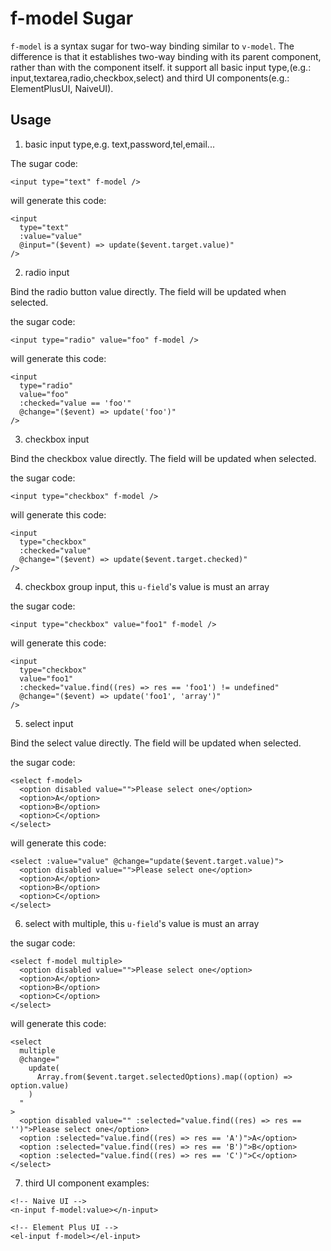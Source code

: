 # f-model Sugar

`f-model` is a syntax sugar for two-way binding similar to `v-model`. The difference is that it establishes two-way binding with its parent component, rather than with the component itself. it support all basic input type,(e.g.: input,textarea,radio,checkbox,select) and third UI components(e.g.: ElementPlusUI, NaiveUI).

## Usage

1. basic input type,e.g. text,password,tel,email...

The sugar code:

```vue
<input type="text" f-model />
```

will generate this code:

```vue
<input
  type="text"
  :value="value"
  @input="($event) => update($event.target.value)"
/>
```

2. radio input

Bind the radio button value directly. The field will be updated when selected.

the sugar code:

```vue
<input type="radio" value="foo" f-model />
```

will generate this code:

```vue
<input
  type="radio"
  value="foo"
  :checked="value == 'foo'"
  @change="($event) => update('foo')"
/>
```

3. checkbox input

Bind the checkbox value directly. The field will be updated when selected.

the sugar code:

```vue
<input type="checkbox" f-model />
```

will generate this code:

```vue
<input
  type="checkbox"
  :checked="value"
  @change="($event) => update($event.target.checked)"
/>
```

4. checkbox group input, this `u-field`'s value is must an array

the sugar code:

```vue
<input type="checkbox" value="foo1" f-model />
```

will generate this code:

```vue
<input
  type="checkbox"
  value="foo1"
  :checked="value.find((res) => res == 'foo1') != undefined"
  @change="($event) => update('foo1', 'array')"
/>
```

5. select input

Bind the select value directly. The field will be updated when selected.

the sugar code:

```vue
<select f-model>
  <option disabled value="">Please select one</option>
  <option>A</option>
  <option>B</option>
  <option>C</option>
</select>
```

will generate this code:

```vue
<select :value="value" @change="update($event.target.value)">
  <option disabled value="">Please select one</option>
  <option>A</option>
  <option>B</option>
  <option>C</option>
</select>
```

6. select with multiple, this `u-field`'s value is must an array

the sugar code:

```vue
<select f-model multiple>
  <option disabled value="">Please select one</option>
  <option>A</option>
  <option>B</option>
  <option>C</option>
</select>
```

will generate this code:

```vue
<select
  multiple
  @change="
    update(
      Array.from($event.target.selectedOptions).map((option) => option.value)
    )
  "
>
  <option disabled value="" :selected="value.find((res) => res == '')">Please select one</option>
  <option :selected="value.find((res) => res == 'A')">A</option>
  <option :selected="value.find((res) => res == 'B')">B</option>
  <option :selected="value.find((res) => res == 'C')">C</option>
</select>
```

7. third UI component examples:

```vue
<!-- Naive UI -->
<n-input f-model:value></n-input>

<!-- Element Plus UI -->
<el-input f-model></el-input>
```
